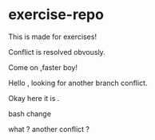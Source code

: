 # exercise-repo
This is made for exercises!

Conflict is resolved obvously.

Come on ,faster boy!

Hello , looking for another branch conflict.

Okay here it is .


bash change

what ? another conflict ?
